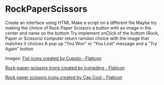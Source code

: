 # RockPaperScissors

Create an interface using HTML
Make a script on a different file
Maybe try making the choice of Rock Paper Scissors a button with an image in the center and name on the bottom
Try implement onClick of the buttom (Rock, Paper or Scissors) computer return ramdon choice with the image that matches it choices
A pop up "You Won" or "You Lost" message and a "Try Again" button

images:
<a href="https://www.flaticon.com/free-icons/fist" title="fist icons">Fist icons created by Cuputo - Flaticon</a>

<a href="https://www.flaticon.com/free-icons/rock-paper-scissors" title="rock-paper-scissors icons">Rock-paper-scissors icons created by iconading - Flaticon</a>

<a href="https://www.flaticon.com/free-icons/rock-paper-scissors" title="rock paper scissors icons">Rock paper scissors icons created by Cap Cool - Flaticon</a>
